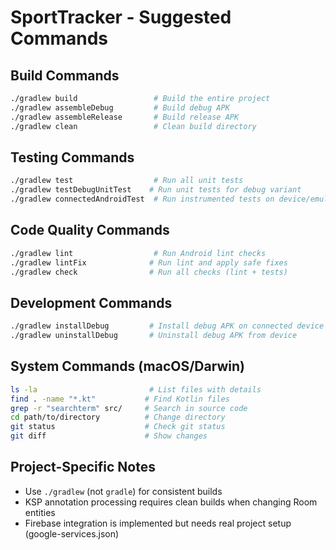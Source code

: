 # SportTracker - Suggested Commands

## Build Commands
```bash
./gradlew build                 # Build the entire project
./gradlew assembleDebug         # Build debug APK
./gradlew assembleRelease       # Build release APK
./gradlew clean                 # Clean build directory
```

## Testing Commands
```bash
./gradlew test                  # Run all unit tests
./gradlew testDebugUnitTest    # Run unit tests for debug variant
./gradlew connectedAndroidTest  # Run instrumented tests on device/emulator
```

## Code Quality Commands
```bash
./gradlew lint                  # Run Android lint checks
./gradlew lintFix              # Run lint and apply safe fixes
./gradlew check                # Run all checks (lint + tests)
```

## Development Commands
```bash
./gradlew installDebug         # Install debug APK on connected device
./gradlew uninstallDebug       # Uninstall debug APK from device
```

## System Commands (macOS/Darwin)
```bash
ls -la                         # List files with details
find . -name "*.kt"           # Find Kotlin files
grep -r "searchterm" src/     # Search in source code
cd path/to/directory          # Change directory
git status                    # Check git status
git diff                      # Show changes
```

## Project-Specific Notes
- Use `./gradlew` (not `gradle`) for consistent builds
- KSP annotation processing requires clean builds when changing Room entities
- Firebase integration is implemented but needs real project setup (google-services.json)